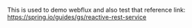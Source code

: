 This is used to demo webflux and also test that
reference link: https://spring.io/guides/gs/reactive-rest-service
